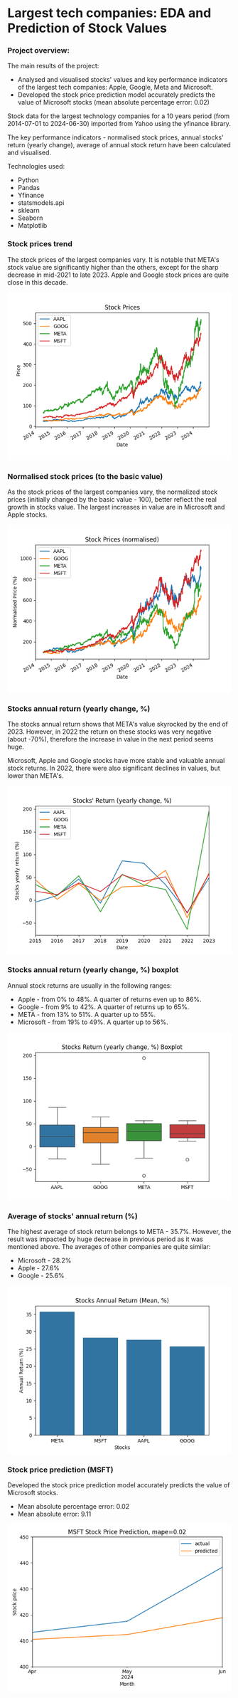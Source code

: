 # Largest tech companies: EDA and Prediction of Stock Values

### Project overview:

The main results of the project:
* Analysed and visualised stocks' values and key performance indicators of the largest tech companies: Apple, Google, 
Meta and Microsoft.
* Developed the stock price prediction model accurately predicts the value of Microsoft stocks (mean absolute 
percentage error: 0.02)

Stock data for the largest technology companies for a 10 years period (from 2014-07-01 to 2024-06-30) imported
from Yahoo using the yfinance library. 

The key performance indicators - normalised stock prices, annual stocks' return (yearly change), average of annual stock return 
have been calculated and visualised. 

Technologies used:
* Python
* Pandas
* Yfinance
* statsmodels.api
* sklearn
* Seaborn
* Matplotlib 


### Stock prices trend
The stock prices of the largest companies vary. It is notable that META's stock value are significantly higher than the 
others, except for the sharp decrease in mid-2021 to late 2023. Apple and Google stock prices are quite close in this 
decade.

![img.png](Images%2Fimg.png)

### Normalised stock prices (to the basic value)
As the stock prices of the largest companies vary, the normalized stock prices (initially changed by the basic 
value - 100), better reflect the real growth in stocks value. The largest increases in value are in Microsoft and 
Apple stocks. 

![img_1.png](Images%2Fimg_1.png)

### Stocks annual return (yearly change, %)
The stocks annual return shows that META's value skyrocked by the end of 2023. However, in 2022 the return 
on these stocks was very negative (about -70%), therefore the increase in value in the next period seems huge.

Microsoft, Apple and Google stocks have more stable and valuable annual stock returns. In 2022, there were also significant 
declines in values, but lower than META's.

![img_2.png](Images%2Fimg_2.png)

### Stocks annual return (yearly change, %) boxplot
Annual stock returns are usually in the following ranges:
* Apple - from 0% to 48%. A quarter of returns even up to 86%.
* Google - from 9% to 42%. A quarter of returns up to 65%.
* META - from 13% to 51%. A quarter up to 55%.
* Microsoft - from 19% to 49%. A quarter up to 56%.

![img_3.png](Images%2Fimg_3.png)

### Average of stocks' annual return (%)
The highest average of stock return belongs to META - 35.7%. However, the result was impacted by huge decrease in 
previous period as it was mentioned above.
The averages of other companies are quite similar: 
* Microsoft - 28.2%
* Apple - 27.6%
* Google - 25.6%

![img_4.png](Images%2Fimg_4.png)

### Stock price prediction (MSFT)
Developed the stock price prediction model accurately predicts the value of Microsoft stocks. 
* Mean absolute percentage error:  0.02
* Mean absolute error:  9.11

![img_5.png](Images%2Fimg_5.png)
